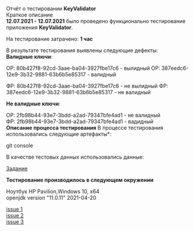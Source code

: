 Отчёт о тестировании **KeyValidator**    
Краткое описание    
**12.07.2021 - 12.07.2021** было проведено функционально тестирование приложения **KeyValidator**.

На тестирование затрачено: **1 час**

В результате тестирования выявлены следующие дефекты:     
**Валидные ключи**:

ОР: 80b427f8-92cd-3aae-ba04-3927fbe17c6 - вылидный
ОР: 387eedc6-12e9-3b32-9881-63b6b5e85317 - валидный     

ФР: 80b427f8-92cd-3aae-ba04-3927fbe17c6 - не вылидный
ФР: 387eedc6-12e9-3b32-9881-63b6b5e85317 - не валидный     

**Не валидные ключи**:    

ОР: 2fb98b44-93e7-3bdd-a2ad-79347bfe4ad1 - не валидный    
ФР: 2fb98b44-93e7-3bdd-a2ad-79347bfe4ad1 - вадидный          
**Описание процесса тестирования**
В процессе тестирования использовались следующие артефакты*:

git console

В качестве тестовых данных использовались данные:

[Задание](https://github.com/netology-code/javaqa-homeworks/blob/master/intro/user-manual.md)

**Тестирование производилось в следующем окружении**

Ноутбук HP Pavilion,Windows 10, x64     
openjdk version "11.0.11" 2021-04-20

[issue 1](https://github.com/alexboom85/KeyValidator/issues/1)   
[issue 2](https://github.com/alexboom85/KeyValidator/issues/2)    
[issue 3](https://github.com/alexboom85/KeyValidator/issues/3)    
